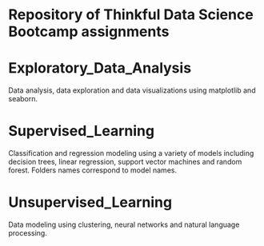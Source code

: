 # Repository of Thinkful Data Science Bootcamp assignments

# Exploratory_Data_Analysis 
Data analysis, data exploration and data visualizations using matplotlib and seaborn.

# Supervised_Learning 
Classification and regression modeling using a variety of models including decision trees, linear regression, support vector machines and random forest.  Folders names correspond to model names.   

# Unsupervised_Learning
Data modeling using clustering, neural networks and natural language processing.
